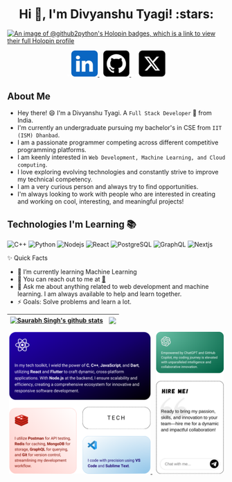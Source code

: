 <!-- # Hi there , I'am **Divyanshu Tyagi** -->
<h1 align="center">Hi 👋, I'm Divyanshu Tyagi! :stars:</h1>

[![An image of @github2python's Holopin badges, which is a link to view their full Holopin profile](https://holopin.me/github2python)](https://holopin.io/@github2python)

<!--**github2python/github2python** is a ✨ _special_ ✨ repository because its `README.md` (this file) appears on your GitHub profile. -->

<p align="center">   
    <img src="src/vectors/g_blank.svg" alt="Blank" style="width: 1%"/>
    <a href="https://www.linkedin.com/in/divyanshu-tyagi07604a224/" target="_blank">
      <img src="src/images/g_linkedin.png" alt="LinkedIn" style="width: 12%"/>
    </a>
    <img src="src/vectors/g_blank.svg" alt="Blank" style="width: 1%"/>
    <a href="https://github.com/github2python" target="_blank">
      <img src="src/images/g_github.png" alt="Github" style="width:12%;" />
    </a>
    <img src="src/vectors/g_blank.svg" alt="Blank" style="width: 1%"/>   
    <img src="src/vectors/g_blank.svg" alt="Blank" style="width: 1%"/>
    <a href="https://x.com/starklite05" target="_blank">
      <img src="src/images/g_twitter.png" alt="X (Twitter)" style="width:12%;" />
    </a>    
</p>

## About Me
- Hey there! :smile: I'm a Divyanshu Tyagi. A `Full Stack Developer` 🚀 from India. 
- I'm currently an undergraduate pursuing my bachelor's in CSE from `IIT (ISM) Dhanbad`.
- I am a passionate programmer competing across different competitive programming platforms.
- I am keenly interested in `Web Development, Machine Learning, and Cloud computing`. 
- I love exploring evolving technologies and constantly strive to improve my technical competency.
- I am a very curious person and always try to find opportunities. 
- I'm always looking to work with people who are interested in creating and working on cool, interesting, and meaningful projects!

## Technologies I'm Learning :books:

![C++](https://img.shields.io/badge/-C++-%23CC6699?style=flat-square&logo=cplusplus&logoColor=ffffff)
![Python](https://img.shields.io/badge/-Python-blue?style=flat-square&logo=python&logoColor=ffffff)
![Nodejs](https://img.shields.io/badge/-Nodejs-16a34a?style=flat-square&logo=Node.js&logoColor=ffffff)
![React](https://img.shields.io/badge/-React-black?style=flat-square&logo=react)
![PostgreSQL](https://img.shields.io/badge/-PostgreSQL-336791?style=flat-square&logo=postgresql&logoColor=ffffff)
![GraphQL](https://img.shields.io/badge/-GraphQL-E10098?style=flat-square&logo=graphql&logoColor=ffffff)
![Nextjs](https://img.shields.io/badge/-Next.Js-black?style=flat-square&logo=next.js&logoColor=ffffff)

✨ Quick Facts
- 🤔 I’m currently learning Machine Learning
- 📧 You can reach out to me at <a href="mailto:divyanshu2002tyagi@gmail.com">🔗</a>
- 💬 Ask me about anything related to web development and machine learning. I am always available to help and learn together.
- ⚡ Goals: Solve problems and learn a lot.


| <a href="#"><img align="center" src="https://github-readme-stats.vercel.app/api?username=github2python&show_icons=true&include_all_commits=true&theme=buefy&hide_border=true" alt="Saurabh Singh's github stats" /></a> | <a href="#"><img align="center" src="https://github-readme-stats.vercel.app/api/top-langs/?username=github2python&layout=compact&theme=buefy&hide_border=true" /></a> |
| ------------- | ------------- |
<p align="center">
    <a href="https://github.com/github2python?tab=repositories" target="_blank">
      <img src="src/images/g_techstack.png" alt="Tech Stack" style="width: 65%"/>
    </a>
    <img src="src/vectors/g_blank.svg" alt="Blank" style="width: 1%"/>
    <a href="mailto:divyanshu2002tyagi@gmail.com" target="_blank">
      <img src="src/images/g_contact.png" alt="Contact Divyanshu Tyagi" style="width: 31%; height:50%;"/>
    </a>
</p>




